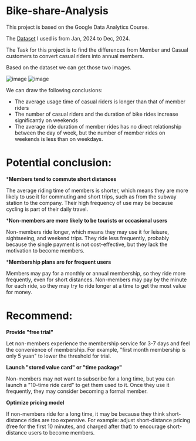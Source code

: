 # Bike-share-Analysis
This project is based on the Google Data Analytics Course.

The [Dataset](https://divvy-tripdata.s3.amazonaws.com/index.html) I used is from Jan, 2024 to Dec, 2024.

The Task for this project is to find the differences from Member and Casual customers to convert casual riders into annual members. 

Based on the dataset we can get those two images.

![image](https://github.com/user-attachments/assets/ceb1e56f-3d42-46de-9981-f00171ce0709)
![image](https://github.com/user-attachments/assets/02184e80-7c6f-4c56-ae29-04671a5b1d88)

We can draw the following conclusions:
* The average usage time of casual riders is longer than that of member riders
* The number of casual riders and the duration of bike rides increase significantly on weekends
* The average ride duration of member rides has no direct relationship between the day of week, but the number of member rides on weekends is less than on weekdays.

# Potential conclusion:

***Members tend to commute short distances**

The average riding time of members is shorter, which means they are more likely to use it for commuting and short trips, such as from the subway station to the company.
Their high frequency of use may be because cycling is part of their daily travel.

***Non-members are more likely to be tourists or occasional users**

Non-members ride longer, which means they may use it for leisure, sightseeing, and weekend trips.
They ride less frequently, probably because the single payment is not cost-effective, but they lack the motivation to become members.

***Membership plans are for frequent users**

Members may pay for a monthly or annual membership, so they ride more frequently, even for short distances.
Non-members may pay by the minute for each ride, so they may try to ride longer at a time to get the most value for money.

# Recommend:

**Provide "free trial"**

Let non-members experience the membership service for 3-7 days and feel the convenience of membership.
For example, "first month membership is only 5 yuan" to lower the threshold for trial.

**Launch "stored value card" or "time package"**

Non-members may not want to subscribe for a long time, but you can launch a "10-time ride card" to get them used to it.
Once they use it frequently, they may consider becoming a formal member.

**Optimize pricing model**

If non-members ride for a long time, it may be because they think short-distance rides are too expensive.
For example: adjust short-distance pricing (free for the first 10 minutes, and charged after that) to encourage short-distance users to become members.
